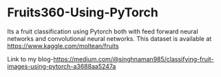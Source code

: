 # Fruits360-Using-PyTorch
Its a fruit classification using Pytorch both with feed forward neural networks and convolutional neural networks.
This dataset is available at https://www.kaggle.com/moltean/fruits


Link to my blog-https://medium.com/@singhnaman985/classifying-fruit-images-using-pytorch-a3688aa5247a
